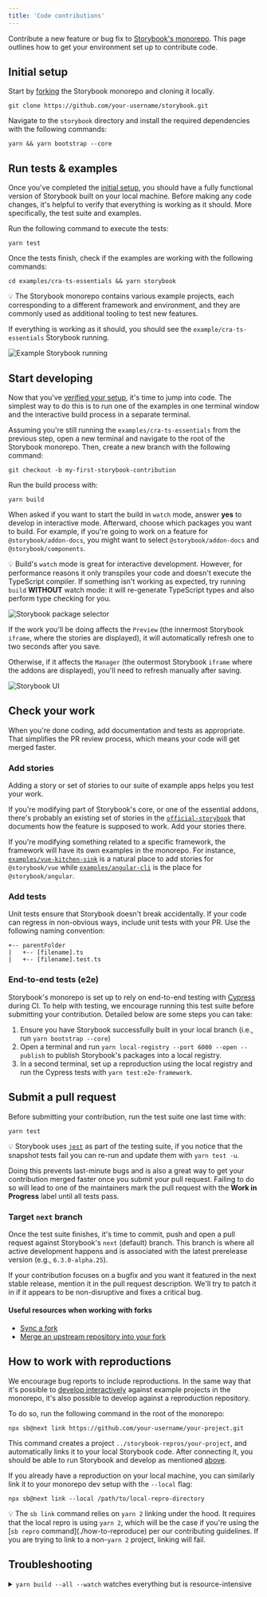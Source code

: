 ```yaml
---
title: 'Code contributions'
---
```


Contribute a new feature or bug fix to [Storybook's monorepo](https://github.com/storybookjs/storybook). This page outlines how to get your environment set up to contribute code.

## Initial setup

Start by [forking](https://docs.github.com/en/github/getting-started-with-github/quickstart/fork-a-repo) the Storybook monorepo and cloning it locally. 

```shell
git clone https://github.com/your-username/storybook.git
```

Navigate to the `storybook` directory and install the required dependencies with the following commands:
    
```shell
yarn && yarn bootstrap --core
```

## Run tests & examples

Once you've completed the [initial setup](#run-tests-&-examples), you should have a fully functional version of Storybook built on your local machine. Before making any code changes, it's helpful to verify that everything is working as it should. More specifically, the test suite and examples.

Run the following command to execute the tests:

```shell
yarn test
```

Once the tests finish, check if the examples are working with the following commands:

```shell
cd examples/cra-ts-essentials && yarn storybook
```

<div class="aside">
💡 The Storybook monorepo contains various example projects, each corresponding to a different framework and environment, and they are commonly used as additional tooling to test new features.
</div>

If everything is working as it should, you should see the `example/cra-ts-essentials` Storybook running.

![Example Storybook running](./storybook-cra-examples-optimized.png)

## Start developing

Now that you've [verified your setup](#sanity-check), it's time to jump into code. The simplest way to do this is to run one of the examples in one terminal window and the interactive build process in a separate terminal.

Assuming you're still running the `examples/cra-ts-essentials` from the previous step, open a new terminal and navigate to the root of the Storybook monorepo. Then, create a new branch with the following command:

```shell
git checkout -b my-first-storybook-contribution
```

Run the build process with:

```shell
yarn build
```

When asked if you want to start the build in `watch` mode, answer **yes** to develop in interactive mode. Afterward, choose which packages you want to build. For example, if you're going to work on a feature for `@storybook/addon-docs`, you might want to select `@storybook/addon-docs` and `@storybook/components`.

<div class="aside">

💡 Build's `watch` mode is great for interactive development. However, for performance reasons it only transpiles your code and doesn't execute the TypeScript compiler. If something isn't working as expected, try running `build` <b>WITHOUT</b> watch mode: it will re-generate TypeScript types and also perform type checking for you.

</div>

![Storybook package selector](./storybook-build-packages-selection-optimized.png)

If the work you'll be doing affects the `Preview` (the innermost Storybook `iframe`, where the stories are displayed), it will automatically refresh one to two seconds after you save.

Otherwise, if it affects the `Manager` (the outermost Storybook `iframe` where the addons are displayed), you'll need to refresh manually after saving.

![Storybook UI](./storybook-manager-preview.jpg)

## Check your work

When you're done coding, add documentation and tests as appropriate. That simplifies the PR review process, which means your code will get merged faster.

### Add stories

Adding a story or set of stories to our suite of example apps helps you test your work.

If you're modifying part of Storybook's core, or one of the essential addons, there's probably an existing set of stories in the [`official-storybook`](../../examples/official-storybook) that documents how the feature is supposed to work. Add your stories there.

If you're modifying something related to a specific framework, the framework will have its own examples in the monorepo. For instance, [`examples/vue-kitchen-sink`](../../examples/vue-kitchen-sink) is a natural place to add stories for `@storybook/vue` while [`examples/angular-cli`](../../examples/angular-cli) is the place for `@storybook/angular`.

### Add tests

Unit tests ensure that Storybook doesn't break accidentally. If your code can regress in non-obvious ways, include unit tests with your PR. Use the following naming convention:

```
+-- parentFolder
|   +-- [filename].ts
|   +-- [filename].test.ts
```

### End-to-end tests (e2e)

Storybook's monorepo is set up to rely on end-to-end testing with [Cypress](https://www.cypress.io/) during CI. To help with testing, we encourage running this test suite before submitting your contribution. Detailed below are some steps you can take:

1. Ensure you have Storybook successfully built in your local branch (i.e., run `yarn bootstrap --core`)
2. Open a terminal and run `yarn local-registry --port 6000 --open --publish` to publish Storybook's packages into a local registry.
3. In a second terminal, set up a reproduction using the local registry and run the Cypress tests with `yarn test:e2e-framework`.

## Submit a pull request

Before submitting your contribution, run the test suite one last time with:

```shell
yarn test
```

<div class="aside">
💡  Storybook uses <a href="https://jestjs.io/"><code>jest</code></a> as part of the testing suite, if you notice that the snapshot tests fail you can re-run and update them with <code>yarn test -u</code>.
</div>

Doing this prevents last-minute bugs and is also a great way to get your contribution merged faster once you submit your pull request. Failing to do so will lead to one of the maintainers mark the pull request with the **Work in Progress** label until all tests pass.

### Target `next` branch

Once the test suite finishes, it's time to commit, push and open a pull request against Storybook's `next` (default) branch. This branch is where all active development happens and is associated with the latest prerelease version (e.g., `6.3.0-alpha.25`).

If your contribution focuses on a bugfix and you want it featured in the next stable release, mention it in the pull request description. We'll try to patch it in if it appears to be non-disruptive and fixes a critical bug.

#### Useful resources when working with forks

- [Sync a fork](https://docs.github.com/en/github/collaborating-with-issues-and-pull-requests/working-with-forks/syncing-a-fork)
- [Merge an upstream repository into your fork](https://docs.github.com/en/github/collaborating-with-issues-and-pull-requests/working-with-forks/merging-an-upstream-repository-into-your-fork)

## How to work with reproductions

We encourage bug reports to include reproductions. In the same way that it's possible to [develop interactively](#start-developing) against example projects in the monorepo, it's also possible to develop against a reproduction repository.

To do so, run the following command in the root of the monorepo:

```shell
npx sb@next link https://github.com/your-username/your-project.git
```

This command creates a project `../storybook-repros/your-project`, and automatically links it to your local Storybook code. After connecting it, you should be able to run Storybook and develop as mentioned [above](#start-developing).

If you already have a reproduction on your local machine, you can similarly link it to your monorepo dev setup with the `--local` flag:

```shell
npx sb@next link --local /path/to/local-repro-directory
```

<div class="aside">
💡  The <code>sb link</code> command relies on <code>yarn 2</code> linking under the hood. It requires that the local repro is using <code>yarn 2</code>, which will be the case if you're using the [<code>sb repro</code> command](./how-to-reproduce) per our contributing guidelines. If you are trying to link to a non-<code>yarn 2</code> project, linking will fail.
</div>

## Troubleshooting

<details>

<summary><code>yarn build --all --watch</code> watches everything but is resource-intensive</summary>

It's troublesome to know which packages you're going to change ahead of time, and watching all of them can be highly demanding, even on modern machines. If you're working on a powerful enough machine, you can use `yarn build --all --watch` instead of `yarn build`.

</details>
